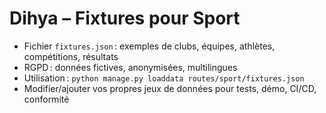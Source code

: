 # Dihya – Fixtures pour Sport

- Fichier `fixtures.json` : exemples de clubs, équipes, athlètes, compétitions, résultats
- RGPD : données fictives, anonymisées, multilingues
- Utilisation : `python manage.py loaddata routes/sport/fixtures.json`
- Modifier/ajouter vos propres jeux de données pour tests, démo, CI/CD, conformité
